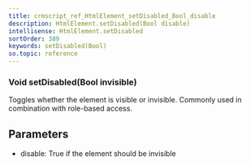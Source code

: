 ```yaml
---
title: crmscript_ref_HtmlElement_setDisabled_Bool_disable
description: HtmlElement.setDisabled(Bool disable)
intellisense: HtmlElement.setDisabled
sortOrder: 389
keywords: setDisabled(Bool)
so.topic: reference
---
```


### Void setDisabled(Bool invisible)

Toggles whether the element is visible or invisible. Commonly used in combination with role-based access.

## Parameters

* disable: True if the element should be invisible

